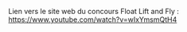 Lien vers le site web du concours Float Lift and Fly : 
https://www.youtube.com/watch?v=wIxYmsmQtH4
